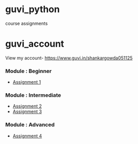# guvi_python
course assignments

# guvi_account
View my account- https://www.guvi.in/shankargowda051125

### Module : Beginner
- [Assignment 1](assignment_1.md)

### Module : Intermediate
- [Assignment 2](assignment_2.md)
- [Assignment 3](assignment_3.md)

### Module : Advanced
- [Assignment 4](assignment_4.md)
